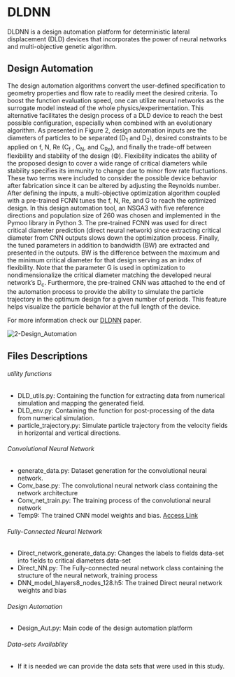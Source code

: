 # DLDNN
DLDNN is a design automation platform for deterministic lateral displacement (DLD) devices that incorporates the power of neural networks and multi-objective genetic algorithm.
## Design Automation
The design automation algorithms convert the user-defined specification to geometry properties and flow rate to readily meet the desired criteria. To boost the function evaluation speed, one can utilize neural networks as the surrogate model instead of the whole physics/experimentation. This alternative facilitates the design process of a DLD device to reach the best possible configuration, especially when combined with an evolutionary algorithm. As presented in Figure 2, design automation inputs are the diameters of particles to be separated (D<sub>1</sub> and D<sub>2</sub>), desired constraints to be applied on f, N, Re (C<sub>f</sub> , C<sub>N</sub>, and C<sub>Re</sub>), and finally the trade-off between flexibility and stability of the design (Φ). Flexibility indicates the ability of the proposed design to cover a wide range of critical diameters while stability specifies its immunity to change due to minor flow rate fluctuations. These two terms were included to consider the possible device behavior after fabrication since it can be altered by adjusting the Reynolds number.
After defining the inputs, a multi-objective optimization algorithm coupled with a pre-trained FCNN tunes the f, N, Re, and G to reach the optimized design. In this design automation tool, an NSGA3 with five reference directions and population size of 260 was chosen and implemented in the Pymoo library in Python 3. The pre-trained FCNN was used for direct critical diameter prediction (direct neural network) since extracting critical diameter from CNN outputs slows down the optimization process. Finally, the tuned parameters in addition to bandwidth (BW) are extracted and presented in the outputs. BW is the difference between the maximum and the minimum critical diameter for that design serving as an index of flexibility. Note that the parameter G is used in optimization to nondimensionalize the critical diameter matching the developed neural network’s D<sub>c</sub>. Furthermore, the pre-trained CNN was attached to the end of the automation process to provide the ability to simulate the particle trajectory in the optimum design for a given number of periods. This feature helps visualize the particle behavior at the full length of the device.

For more information check our [DLDNN](https://arxiv.org/abs/2208.14303) paper.

![2-Design_Automation](https://user-images.githubusercontent.com/97515569/187612594-3b83abf3-c5ee-4eb2-9c99-6b7989ca067d.png)

## Files Descriptions
###### utility functions 
- DLD_utils.py: Containing the function for extracting data from numerical simulation and mapping the generated field.
- DLD_env.py: Containing the function for post-processing of the data from numerical simulation. 
- particle_trajectory.py: Simulate particle trajectory from the velocity fields in horizontal and vertical directions.

###### Convolutional Neural Network
- generate_data.py: Dataset generation for the convolutional neural network.
- Conv_base.py: The convolutional neural network class containing the network architecture
- Conv_net_train.py: The training process of the convolutional neural network
- Temp9: The trained CNN model weights and bias. [Access Link](https://drive.google.com/drive/folders/1--o_9SYRY1sq_FOjo_ogZG6z_9ejrwNq?usp=sharing)

###### Fully-Connected Neural Network 
- Direct_network_generate_data.py: Changes the labels to fields data-set into fields to critical diameters data-set
- Direct_NN.py: The Fully-connected neural network class containing the structure of the neural network, training process
- DNN_model_hlayers8_nodes_128.h5: The trained Direct neural network weights and bias 
###### Design Automation 
- Design_Aut.py: Main code of the design automation platform

###### Data-sets Availablity
- If it is needed we can provide the data sets that were used in this study.  





